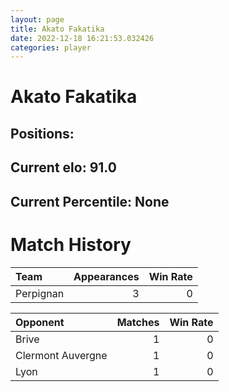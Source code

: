 ```yaml
---  
layout: page  
title: Akato Fakatika  
date: 2022-12-18 16:21:53.032426  
categories: player  
---
```

# Akato Fakatika

## Positions: 

## Current elo: 91.0

## Current Percentile: None

# Match History


| Team      |   Appearances |   Win Rate |
|:----------|--------------:|-----------:|
| Perpignan |             3 |          0 |

| Opponent          |   Matches |   Win Rate |
|:------------------|----------:|-----------:|
| Brive             |         1 |          0 |
| Clermont Auvergne |         1 |          0 |
| Lyon              |         1 |          0 |